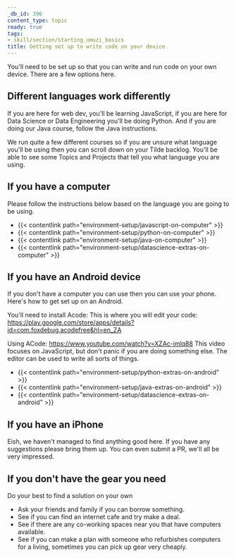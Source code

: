 ```yaml
---
_db_id: 396
content_type: topic
ready: true
tags:
- skill/section/starting_umuzi_basics
title: Getting set up to write code on your device
---
```


You'll need to be set up so that you can write and run code on your own device. There are a few options here.

## Different languages work differently

If you are here for web dev, you'll be learning JavaScript, if you are here for Data Science or Data Engineering you'll be doing Python. And if you are doing our Java course, follow the Java instructions.

We run quite a few different courses so if you are unsure what language you'll be using then you can scroll down on your Tilde backlog. You'll be able to see some Topics and Projects that tell you what language you are using.

## If you have a computer

Please follow the instructions below based on the language you are going to be using.

- {{< contentlink path="environment-setup/javascript-on-computer" >}}
- {{< contentlink path="environment-setup/python-on-computer" >}}
- {{< contentlink path="environment-setup/java-on-computer" >}}
- {{< contentlink path="environment-setup/datascience-extras-on-computer" >}}

## If you have an Android device

If you don't have a computer you can use then you can use your phone. Here's how to get set up on an Android.

You'll need to install Acode: This is where you will edit your code: https://play.google.com/store/apps/details?id=com.foxdebug.acodefree&hl=en_ZA

Using ACode: https://www.youtube.com/watch?v=XZAc-imlq88 This video focuses on JavaScript, but don't panic if you are doing something else. The editor can be used to write all sorts of things.

- {{< contentlink path="environment-setup/python-extras-on-android" >}}
- {{< contentlink path="environment-setup/java-extras-on-android" >}}
- {{< contentlink path="environment-setup/datascience-extras-on-android" >}}

## If you have an iPhone

Eish, we haven't managed to find anything good here. If you have any suggestions please bring them up. You can even submit a PR, we'll all be very impressed.

## If you don't have the gear you need

Do your best to find a solution on your own

- Ask your friends and family if you can borrow something.
- See if you can find an internet cafe and try make a deal.
- See if there are any co-working spaces near you that have computers available.
- See if you can make a plan with someone who refurbishes computers for a living, sometimes you can pick up gear very cheaply.
